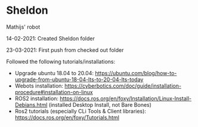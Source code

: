 # Sheldon
Mathijs' robot

14-02-2021: Created Sheldon folder

23-03-2021: First push from checked out folder

Followed the following tutorials/installations: 
- Upgrade ubuntu 18.04 to 20.04:  https://ubuntu.com/blog/how-to-upgrade-from-ubuntu-18-04-lts-to-20-04-lts-today
- Webots installation: https://cyberbotics.com/doc/guide/installation-procedure#installation-on-linux
- ROS2 installation: https://docs.ros.org/en/foxy/Installation/Linux-Install-Debians.html (installed Desktop Install, not Bare Bones)
- Ros2 tutorials (especially CLi Tools & Client libraries): https://docs.ros.org/en/foxy/Tutorials.html
